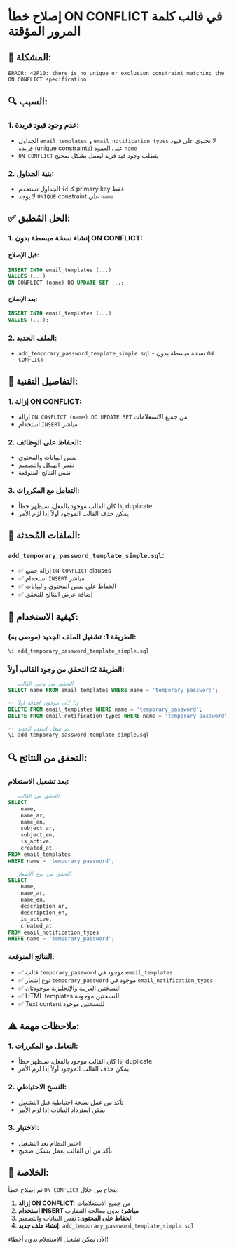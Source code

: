 # إصلاح خطأ ON CONFLICT في قالب كلمة المرور المؤقتة

## 🚨 **المشكلة:**

```
ERROR: 42P10: there is no unique or exclusion constraint matching the ON CONFLICT specification
```

## 🔍 **السبب:**

### **1. عدم وجود قيود فريدة:**
- الجداول `email_templates` و `email_notification_types` لا تحتوي على قيود فريدة (unique constraints) على العمود `name`
- `ON CONFLICT` يتطلب وجود قيد فريد ليعمل بشكل صحيح

### **2. بنية الجداول:**
- الجداول تستخدم `id` كـ primary key فقط
- لا يوجد `UNIQUE` constraint على `name`

## ✅ **الحل المُطبق:**

### **1. إنشاء نسخة مبسطة بدون ON CONFLICT:**

#### **قبل الإصلاح:**
```sql
INSERT INTO email_templates (...) 
VALUES (...) 
ON CONFLICT (name) DO UPDATE SET ...;
```

#### **بعد الإصلاح:**
```sql
INSERT INTO email_templates (...) 
VALUES (...);
```

### **2. الملف الجديد:**
- `add_temporary_password_template_simple.sql` - نسخة مبسطة بدون `ON CONFLICT`

## 🔧 **التفاصيل التقنية:**

### **1. إزالة ON CONFLICT:**
- إزالة `ON CONFLICT (name) DO UPDATE SET` من جميع الاستعلامات
- استخدام `INSERT` مباشر

### **2. الحفاظ على الوظائف:**
- نفس البيانات والمحتوى
- نفس الهيكل والتصميم
- نفس النتائج المتوقعة

### **3. التعامل مع المكررات:**
- إذا كان القالب موجود بالفعل، سيظهر خطأ duplicate
- يمكن حذف القالب الموجود أولاً إذا لزم الأمر

## 📁 **الملفات المُحدثة:**

### **`add_temporary_password_template_simple.sql`:**
- ✅ إزالة جميع `ON CONFLICT` clauses
- ✅ استخدام `INSERT` مباشر
- ✅ الحفاظ على نفس المحتوى والبيانات
- ✅ إضافة عرض النتائج للتحقق

## 🚀 **كيفية الاستخدام:**

### **الطريقة 1: تشغيل الملف الجديد (موصى به):**
```sql
\i add_temporary_password_template_simple.sql
```

### **الطريقة 2: التحقق من وجود القالب أولاً:**
```sql
-- التحقق من وجود القالب
SELECT name FROM email_templates WHERE name = 'temporary_password';

-- إذا كان موجود، احذفه أولاً
DELETE FROM email_templates WHERE name = 'temporary_password';
DELETE FROM email_notification_types WHERE name = 'temporary_password';

-- ثم شغل الملف الجديد
\i add_temporary_password_template_simple.sql
```

## 🔍 **التحقق من النتائج:**

### **بعد تشغيل الاستعلام:**
```sql
-- التحقق من القالب
SELECT 
    name,
    name_ar,
    name_en,
    subject_ar,
    subject_en,
    is_active,
    created_at
FROM email_templates 
WHERE name = 'temporary_password';

-- التحقق من نوع الإشعار
SELECT 
    name,
    name_ar,
    name_en,
    description_ar,
    description_en,
    is_active,
    created_at
FROM email_notification_types 
WHERE name = 'temporary_password';
```

### **النتائج المتوقعة:**
- ✅ قالب `temporary_password` موجود في `email_templates`
- ✅ نوع إشعار `temporary_password` موجود في `email_notification_types`
- ✅ النسختين العربية والإنجليزية موجودتان
- ✅ HTML templates للنسختين موجودة
- ✅ Text content للنسختين موجود

## ⚠️ **ملاحظات مهمة:**

### **1. التعامل مع المكررات:**
- إذا كان القالب موجود بالفعل، سيظهر خطأ duplicate
- يمكن حذف القالب الموجود أولاً إذا لزم الأمر

### **2. النسخ الاحتياطي:**
- تأكد من عمل نسخة احتياطية قبل التشغيل
- يمكن استرداد البيانات إذا لزم الأمر

### **3. الاختبار:**
- اختبر النظام بعد التشغيل
- تأكد من أن القالب يعمل بشكل صحيح

## 🎯 **الخلاصة:**

تم إصلاح خطأ `ON CONFLICT` بنجاح من خلال:

1. **إزالة ON CONFLICT:** من جميع الاستعلامات
2. **استخدام INSERT مباشر:** بدون معالجة التضارب
3. **الحفاظ على المحتوى:** نفس البيانات والتصميم
4. **إنشاء ملف جديد:** `add_temporary_password_template_simple.sql`

الآن يمكن تشغيل الاستعلام بدون أخطاء!







